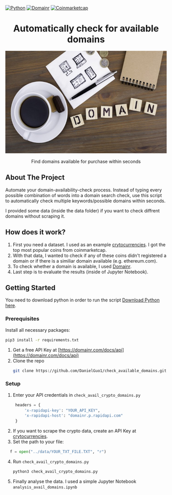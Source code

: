 <!-- PROJECT LOGO -->
[![Python](https://img.shields.io/badge/Language-Python-blue.svg?style=flat-square&logo=Python&logoColor=white)](https://www.python.org/) 
[![Domainr](https://img.shields.io/badge/API-Domainr-yellowgreen.svg?style=flat-square&logo=Domainr&logoColor=white)](https://domainr.com/docs/api) 
[![Coinmarketcap](https://img.shields.io/badge/API-Coinmarketcap-green.svg?style=flat-square&logo=Coinmarketcap&logoColor=white)](https://coinmarketcap.com/api/) 


<h1 align="center">Automatically check for available domains</h1>
<p align="center">
  <a href="![image](https://github.com/DanielGuo1/check_available_domains/blob/main/image.jpeg)">
    <img src="https://github.com/DanielGuo1/check_available_domains/blob/main/image.jpeg" alt="Logo" width="520" height="320">
  </a>
  <p align="center">
    Find domains available for purchase within seconds
  </p>
</p>


## About The Project
Automate your domain-availability-check process. Instead of typing every possible combination of words into a domain search check, use this script to automatically check multiple keywords/possible domains within seconds.

I provided some data (inside the data folder) if you want to check diffrent domains without scraping it.

## How does it work?
1. First you need a dataset. I used as an example [crytocurrencies](https://coinmarketcap.com/api/). I got the top most popular coins from coinmarketcap.
2. With that data, I wanted to check if any of these coins didn't registered a domain or if there is a similiar domain available (e.g. ethereum.com).
3. To check whether a domain is available, I used [Domainr](https://domainr.com/docs/api).
4. Last step is to evaluate the results (inside of Jupyter Notebook).

## Getting Started

You need to download python in order to run the script [Download Python here](https://www.python.org/downloads/).

### Prerequisites
Install all necessary packages:
   ```sh
   pip3 install -r requirements.txt
   ```
1. Get a free API Key at [https://domainr.com/docs/api](https://domainr.com/docs/api)
2. Clone the repo
   ```sh
   git clone https://github.com/DanielGuo1/check_available_domains.git
   ```
### Setup
1. Enter your API credentials in `check_avail_crypto_domains.py`
   ```python
    headers = {
        'x-rapidapi-key': "YOUR_API_KEY",
        'x-rapidapi-host': "domainr.p.rapidapi.com"
    }
   ```
2. If you want to scrape the crypto data, create an API Key at [crytocurrencies](https://coinmarketcap.com/api/).
3. Set the path to your file:
  ```python
    f = open("../data/YOUR_TXT_FILE.TXT", "r")
   ```
   
4. Run `check_avail_crypto_domains.py`
   ```python
   python3 check_avail_crypto_domains.py
   ```
5. Finally analyse the data. I used a simple Jupyter Notebook `analysis_avail_domains.ipynb`

